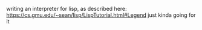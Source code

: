 writing an interpreter for lisp, as described here:
https://cs.gmu.edu/~sean/lisp/LispTutorial.html#Legend
just kinda going for it